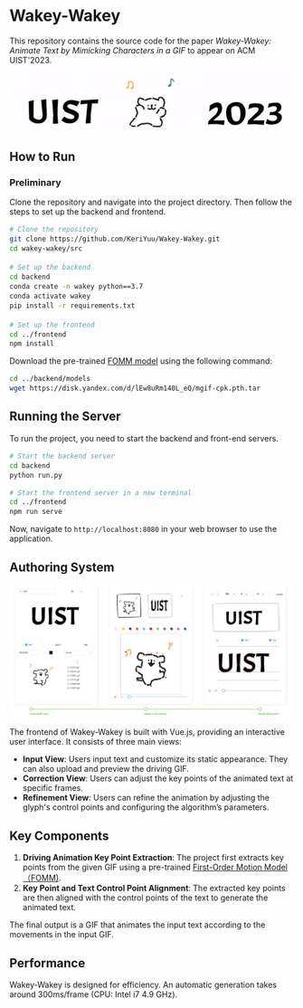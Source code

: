 # Wakey-Wakey
This repository contains the source code for the paper *Wakey-Wakey: Animate Text by Mimicking Characters in a GIF* to appear on ACM UIST'2023.

![Interface](assets/banner.gif)


## How to Run

### Preliminary
Clone the repository and navigate into the project directory. Then follow the steps to set up the backend and frontend.

```bash
# Clone the repository
git clone https://github.com/KeriYuu/Wakey-Wakey.git
cd wakey-wakey/src

# Set up the backend
cd backend
conda create -n wakey python==3.7
conda activate wakey
pip install -r requirements.txt

# Set up the frontend
cd ../frontend
npm install
```

Download the pre-trained [FOMM model](https://github.com/AliaksandrSiarohin/first-order-model) using the following command:

```bash
cd ../backend/models
wget https://disk.yandex.com/d/lEw8uRm140L_eQ/mgif-cpk.pth.tar
```

## Running the Server

To run the project, you need to start the backend and front-end servers.

```bash
# Start the backend server
cd backend
python run.py
```
```bash
# Start the frontend server in a new terminal
cd ../frontend
npm run serve
```

Now, navigate to `http://localhost:8080` in your web browser to use the application.


## Authoring System
![Interface](assets/interface.png)

The frontend of Wakey-Wakey is built with Vue.js, providing an interactive user interface. It consists of three main views:

- **Input View**: Users input text and customize its static appearance. They can also upload and preview the driving GIF.
- **Correction View**: Users can adjust the key points of the animated text at specific frames.
- **Refinement View**: Users can refine the animation by adjusting the glyph's control points and configuring the algorithm’s parameters.

## Key Components

1. **Driving Animation Key Point Extraction**: The project first extracts key points from the given GIF using a pre-trained [First-Order Motion Model （FOMM)](https://github.com/AliaksandrSiarohin/first-order-model).
2. **Key Point and Text Control Point Alignment**: The extracted key points are then aligned with the control points of the text to generate the animated text.

The final output is a GIF that animates the input text according to the movements in the input GIF.

## Performance

Wakey-Wakey is designed for efficiency. An automatic generation takes around 300ms/frame (CPU: Intel i7 4.9 GHz).
